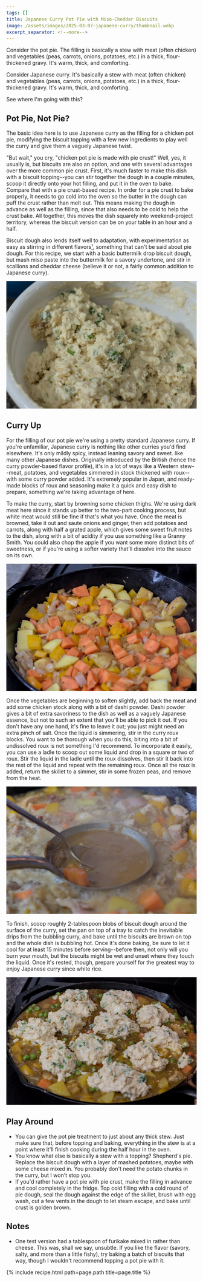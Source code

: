 ```yaml
---
tags: []
title: Japanese Curry Pot Pie with Miso-Cheddar Biscuits
image: /assets/images/2025-03-07-japanese-curry/thumbnail.webp
excerpt_separator: <!--more-->
---
```


Consider the pot pie. The filling is basically a stew with meat (often chicken) and vegetables (peas, carrots, onions, potatoes, etc.) in a thick, flour-thickened gravy. It's warm, thick, and comforting.

Consider Japanese curry. It's basically a stew with meat (often chicken) and vegetables (peas, carrots, onions, potatoes, etc.) in a thick, flour-thickened gravy. It's warm, thick, and comforting.

See where I'm going with this?

 <!--more-->

## Pot Pie, Not Pie?

The basic idea here is to use Japanese curry as the filling for a chicken pot pie, modifying the biscuit topping with a few new ingredients to play well the curry and give them a vaguely Japanese twist.

"But wait," you cry, "chicken pot pie is made with pie crust!" Well, yes, it usually is, but biscuits are also an option, and one with several advantages over the more common pie crust. First, it's much faster to make this dish with a biscuit topping--you can stir together the dough in a couple minutes, scoop it directly onto your hot filling, and put it in the oven to bake. Compare that with a pie crust-based recipe. In order for a pie crust to bake properly, it needs to go cold into the oven so the butter in the dough can puff the crust rather than melt out. This means making the dough in advance as well as the filling, since that also needs to be cold to help the crust bake. All together, this moves the dish squarely into weekend-project territory, whereas the biscuit version can be on your table in an hour and a half.

Biscuit dough also lends itself well to adaptation, with experimentation as easy as stirring in different flavors[¹](#notes), something that can't be said about pie dough. For this recipe, we start with a basic buttermilk drop biscuit dough, but mash miso paste into the buttermilk for a savory undertone, and stir in scallions and cheddar cheese (believe it or not, a fairly common addition to Japanese curry). 

![Biscuit dough](/assets/images/2025-03-07-japanese-curry/dough.webp)

## Curry Up

For the filling of our pot pie we're using a pretty standard Japanese curry. If you're unfamiliar, Japanese curry is nothing like other curries you'd find elsewhere. It's only mildly spicy, instead leaning savory and sweet. like many other Japanese dishes. Originally introduced by the British (hence the curry powder-based flavor profile), it's in a lot of ways like a Western stew--meat, potatoes, and vegetables simmered in stock thickened with roux--with some curry powder added. It's extremely popular in Japan, and ready-made blocks of roux and seasoning make it a quick and easy dish to prepare, something we're taking advantage of here.

To make the curry, start by browning some chicken thighs. We're using dark meat here since it stands up better to the two-part cooking process, but white meat would still be fine if that's what you have. Once the meat is browned, take it out and saute onions and ginger, then add potatoes and carrots, along with half a grated apple, which gives some sweet fruit notes to the dish, along with a bit of acidity if you use something like a Granny Smith. You could also chop the apple if you want some more distinct bits of sweetness, or if you're using a softer variety that'll dissolve into the sauce on its own.

![Sauteed vegetables](/assets/images/2025-03-07-japanese-curry/vegetables.webp)

Once the vegetables are beginning to soften slightly, add back the meat and add some chicken stock along with a bit of dashi powder. Dashi powder gives a bit of extra savoriness to the dish as well as a vaguely Japanese essence, but not to such an extent that you'll be able to pick it out. If you don't have any one hand, it's fine to leave it out; you just might need an extra pinch of salt. Once the liquid is simmering, stir in the curry roux blocks. You want to be thorough when you do this; biting into a bit of undissolved roux is not something I'd recommend. To incorporate it easily, you can use a ladle to scoop out some liquid and drop in a square or two of roux. Stir the liquid in the ladle until the roux dissolves, then stir it back into the rest of the liquid and repeat with the remaining roux. Once all the roux is added, return the skillet to a simmer, stir in some frozen peas, and remove from the heat.

![Adding roux](/assets/images/2025-03-07-japanese-curry/roux.webp)

To finish, scoop roughly 2-tablespoon blobs of biscuit dough around the surface of the curry, set the pan on top of a tray to catch the inevitable drips from the bubbling curry, and bake until the biscuits are brown on top and the whole dish is bubbling hot. Once it's done baking, be sure to let it cool for at least 15 minutes before serving--before then, not only will you burn your mouth, but the biscuits might be wet and unset where they touch the liquid. Once it's rested, though, prepare yourself for the greatest way to enjoy Japanese curry since white rice.

![Topping the curry](/assets/images/2025-03-07-japanese-curry/topping.webp)

## Play Around
- You can give the pot pie treatment to just about any thick stew. Just make sure that, before topping and baking, everything in the stew is at a point where it'll finish cooking during the half hour in the oven.
- You know what else is basically a stew with a topping? Shepherd's pie. Replace the biscuit dough with a layer of mashed potatoes, maybe with some cheese mixed in. You probably don't need the potato chunks in the curry, but I won't stop you.
- If you'd rather have a pot pie with pie crust, make the filling in advance and cool completely in the fridge. Top cold filling with a cold round of pie dough, seal the dough against the edge of the skillet, brush with egg wash, cut a few vents in the dough to let steam escape, and bake until crust is golden brown.

## Notes

- One test version had a tablespoon of furikake mixed in rather than cheese. This was, shall we say, unsubtle. If you like the flavor (savory, salty, and more than a little fishy), try baking a batch of biscuits that way, though I wouldn't recommend topping a pot pie with it.

{% include recipe.html path=page.path title=page.title %}
